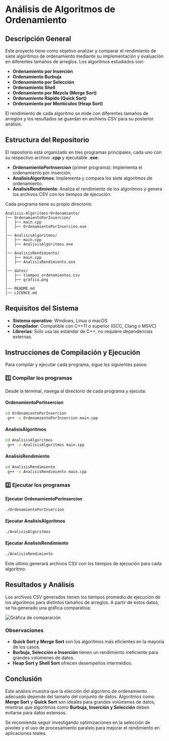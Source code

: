 # Análisis de Algoritmos de Ordenamiento

## Descripción General

Este proyecto tiene como objetivo analizar y comparar el rendimiento de siete algoritmos de ordenamiento mediante su implementación y evaluación en diferentes tamaños de arreglos. Los algoritmos estudiados son:

- **Ordenamiento por Inserción**
- **Ordenamiento Burbuja**
- **Ordenamiento por Selección**
- **Ordenamiento Shell**
- **Ordenamiento por Mezcla (Merge Sort)**
- **Ordenamiento Rápido (Quick Sort)**
- **Ordenamiento por Montículos (Heap Sort)**

El rendimiento de cada algoritmo se mide con diferentes tamaños de arreglos y los resultados se guardan en archivos CSV para su posterior análisis.

## Estructura del Repositorio

El repositorio está organizado en tres programas principales, cada uno con su respectivo archivo **.cpp** y ejecutable **.exe**:

- **OrdenamientoPorInsercion** (primer programa): Implementa el ordenamiento por inserción.
- **AnalisisAlgoritmos**: Implementa y compara los siete algoritmos de ordenamiento.
- **AnalisisRendimiento**: Analiza el rendimiento de los algoritmos y genera los archivos CSV con los tiempos de ejecución.

Cada programa tiene su propio directorio:

```
Analisis-Algoritmos-Ordenamiento/
│── OrdenamientoPorInsercion/
│   ├── main.cpp
│   ├── OrdenamientoPorInsercion.exe
│
│── AnalisisAlgoritmos/
│   ├── main.cpp
│   ├── AnalisisAlgoritmos.exe
│
│── AnalisisRendimiento/
│   ├── main.cpp
│   ├── AnalisisRendimiento.exe
│
│── datos/
│   ├── tiempos_ordenamientos.csv
│   ├── grafica.png
│
│── README.md
│── LICENCE.md
```

## Requisitos del Sistema

- **Sistema operativo**: Windows, Linux o macOS
- **Compilador**: Compatible con C++11 o superior (GCC, Clang o MSVC)
- **Librerías**: Solo usa las estándar de C++, no requiere dependencias externas.

## Instrucciones de Compilación y Ejecución

Para compilar y ejecutar cada programa, sigue los siguientes pasos:

### 1️⃣ Compilar los programas

Desde la terminal, navega al directorio de cada programa y ejecuta:

#### **OrdenamientoPorInsercion**
```bash
cd OrdenamientoPorInsercion
 g++ -o OrdenamientoPorInsercion main.cpp
```

#### **AnalisisAlgoritmos**
```bash
cd AnalisisAlgoritmos
 g++ -o AnalisisAlgoritmos main.cpp
```

#### **AnalisisRendimiento**
```bash
cd AnalisisRendimiento
 g++ -o AnalisisRendimiento main.cpp
```

### 2️⃣ Ejecutar los programas

#### **Ejecutar OrdenamientoPorInsercion**
```bash
./OrdenamientoPorInsercion
```

#### **Ejecutar AnalisisAlgoritmos**
```bash
./AnalisisAlgoritmos
```

#### **Ejecutar AnalisisRendimiento**
```bash
./AnalisisRendimiento
```

Este último generará archivos CSV con los tiempos de ejecución para cada algoritmo.

## Resultados y Análisis

Los archivos CSV generados tienen los tiempos promedio de ejecución de los algoritmos para distintos tamaños de arreglos. A partir de estos datos, se ha generado una gráfica comparativa:

![Gráfica de comparación](datos/grafica.png)

### Observaciones
- **Quick Sort y Merge Sort** son los algoritmos más eficientes en la mayoría de los casos.
- **Burbuja, Selección e Inserción** tienen un rendimiento ineficiente para grandes volúmenes de datos.
- **Heap Sort y Shell Sort** ofrecen desempeños intermedios.

## Conclusión

Este análisis muestra que la elección del algoritmo de ordenamiento adecuado depende del tamaño del conjunto de datos. Algoritmos como **Merge Sort** y **Quick Sort** son ideales para grandes volúmenes de datos, mientras que algoritmos como **Burbuja, Inserción y Selección** deben evitarse para datos extensos.

Se recomienda seguir investigando optimizaciones en la selección de pivotes y el uso de procesamiento paralelo para mejorar el rendimiento en aplicaciones reales.
